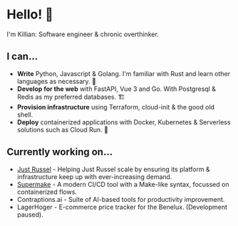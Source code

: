 # Hello! 👋

I'm Killian: Software engineer & chronic overthinker.

## I can...
- **Write** Python, Javascript & Golang. I'm familiar with Rust and learn other languages as necessary. 🐍
- **Develop for the web** with FastAPI, Vue 3 and Go. With Postgresql & Redis as my preferred databases. 🏗
- **Provision infrastructure** using Terraform, cloud-init & the good old shell.
- **Deploy** containerized applications with Docker, Kubernetes & Serverless solutions such as Cloud Run. 🐳

## Currently working on...
- [Just Russel](https://justrussel.com) - Helping Just Russel scale by ensuring its platform & infrastructure keep up with ever-increasing demand.
- [Supermake](https://github.com/KillianMeersman/Supermake) - A modern CI/CD tool with a Make-like syntax, focussed on containerized flows.
- Contraptions.ai - Suite of AI-based tools for productivity improvement.
- LagerHoger - E-commerce price tracker for the Benelux. (Development paused).
